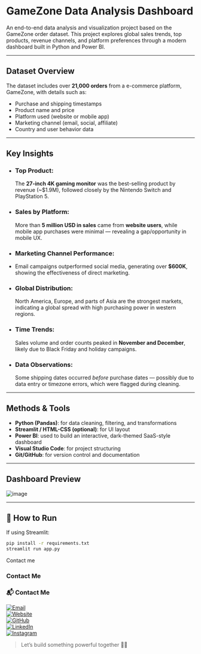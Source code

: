 #  GameZone Data Analysis Dashboard

An end-to-end data analysis and visualization project based on the GameZone order dataset. This project explores global sales trends, top products, revenue channels, and platform preferences through a modern dashboard built in Python and Power BI.

---

##  Dataset Overview

The dataset includes over **21,000 orders** from a e-commerce platform, GameZone, with details such as:

- Purchase and shipping timestamps  
- Product name and price  
- Platform used (website or mobile app)  
- Marketing channel (email, social, affiliate)  
- Country and user behavior data

---

##  Key Insights

- ### Top Product:
  The **27-inch 4K gaming monitor** was the best-selling product by revenue (~$1.9M), followed closely by the Nintendo Switch and PlayStation 5.

- ### Sales by Platform:
  More than **5 million USD in sales** came from **website users**, while mobile app purchases were minimal — revealing a gap/opportunity in mobile UX.

-  ### Marketing Channel Performance:
-  Email campaigns outperformed social media, generating over **$600K**, showing the effectiveness of direct marketing.

- ### Global Distribution:  
  North America, Europe, and parts of Asia are the strongest markets, indicating a global spread with high purchasing power in western regions.

- ### Time Trends: 
  Sales volume and order counts peaked in **November and December**, likely due to Black Friday and holiday campaigns.

- ### Data Observations:
  Some shipping dates occurred *before* purchase dates — possibly due to data entry or timezone errors, which were flagged during cleaning.

---

##  Methods & Tools

- **Python (Pandas)**: for data cleaning, filtering, and transformations
- **Streamlit / HTML-CSS (optional)**: for UI layout
- **Power BI**: used to build an interactive, dark-themed SaaS-style dashboard
- **Visual Studio Code**: for project structuring
- **Git/GitHub**: for version control and documentation

---

##  Dashboard Preview

![image](https://github.com/user-attachments/assets/6d5679fd-6d4b-4af8-80de-31d0e6dc98ca)

---

## 🚀 How to Run

If using Streamlit:

```bash
pip install -r requirements.txt
streamlit run app.py
```
Contact me

###  Contact Me

### 📬 Contact Me

[![Email](https://img.shields.io/badge/Email-contact%40johnzapatanalytics.com-blue?style=flat&logo=gmail&logoColor=white)](mailto:contact@johnzapatanalytics.com)  
[![Website](https://img.shields.io/badge/Website-johnzapatanalytics.com-000000?style=flat&logo=firefox&logoColor=white)](https://www.johnzapatanalytics.com/)  
[![GitHub](https://img.shields.io/badge/GitHub-John--Z--byte-181717?style=flat&logo=github)](https://github.com/John-Z-byte)  
[![LinkedIn](https://img.shields.io/badge/LinkedIn-john--z-0A66C2?style=flat&logo=linkedin&logoColor=white)](https://www.linkedin.com/in/john-z-99698a115/)  
[![Instagram](https://img.shields.io/badge/Instagram-@johnezapatam-E4405F?style=flat&logo=instagram&logoColor=white)](https://www.instagram.com/johnezapatam/)

> Let’s build something powerful together 💼🚀


